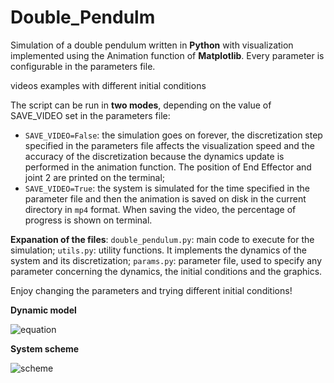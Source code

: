 # Double_Pendulm
Simulation of a double pendulum written in **Python** with visualization implemented using the Animation function of **Matplotlib**.
Every parameter is configurable in the parameters file. 

videos examples with different initial conditions


The script can be run in **two modes**, depending on the value of SAVE_VIDEO set in the parameters file:
- `SAVE_VIDEO=False`: the simulation goes on forever, the discretization step specified in the parameters file affects the visualization speed and the accuracy of the discretization because the dynamics update is performed in the animation function. The position of End Effector and joint 2 are printed on the terminal;
- `SAVE_VIDEO=True`: the system is simulated for the time specified in the parameter file and then the animation is saved on disk in the current directory in `mp4` format. When saving the video, the percentage of progress is shown on terminal.

**Expanation of the files**:
`double_pendulum.py`: main code to execute for the simulation;
`utils.py`: utility functions. It implements the dynamics of the system and its discretization;
`params.py`: parameter file, used to specify any parameter concerning the dynamics, the initial conditions and the graphics. 

Enjoy changing the parameters and trying different initial conditions!


**Dynamic model**

![equation](https://user-images.githubusercontent.com/100198704/231793024-0843b32f-b863-4cdc-b679-236908df053c.svg)

**System scheme**

![scheme](https://user-images.githubusercontent.com/100198704/231792837-f8e9cdf5-86b6-46be-899f-11fd8e5abafe.svg)
